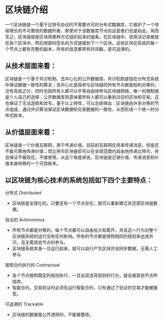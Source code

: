 # 区块链介绍

一个区块链是一个基于比特币协议的不需要许可的分布式数据库，它维护了一个持续增长的不可篡改的数据列表，即使对于该数据库节点的运营者们也是如此。简而言之，区块链就是区块用某种方式组织起来的链条。在区块链中，信用活记录被放在各个区块中，然后用密码签名的方式链接到下一个区块。这些区块在系统的每一个节点上都有完整的副本，所有的信息都带有时间戳，是可追溯的。

## 从技术层面来看：

区块链是一个基于共识机制、去中心化的公开数据库。共识机制是指在分布式系统中保证数据一致性的算法；去中心化是指参与区块链的所有节点都是权利对等的，没有高低之分，同时也指所有人都可以平等自由地参与区块链网络，唯一的限制就是个人自己的选择；公开数据库则意味着所有人都可以看到过往的区块和交易，这也保证了无法造假和改写。基于以上特性，可以总结得出：区块链由许多对等的节点组成，通过共识算法保证区块数据和交易数据的一致性，从而形成一个统一的分布式账本。

## 从价值层面来看：

区块链是一个价值互联网，用于传递价值。目前的互联网仅用来传递消息，但是还不能可靠地传递价值；而比特币区块链却可以在全球范围内自由地传递比特币，并且保证不被双花，不被冒用。从这个角度来说，区块链是记录价值、传递消息和价值本身转移的一个可信账本。

## 以区块链为核心技术的系统包括如下四个主要特点：

分布式 Distributed

* 区块链是全球化的。只要还有一个节点存在，就可以重新建立并还原区块链数据。

自治的 Autonomous

* 所有节点都是对等的，每个节点都可以自由加入和离开，并且这一行为对整个区块链系统的运行没有任何影响。所有的节点都是按照相同的规则来达成共识，且无需其他节点的参与。
* 区块链系统本身一旦运行起来，就可以自行产生区块并且同步数据，无需人工参与

按照合约执行的 Contractual

* 各个节点按照既定的规则执行，一旦出现违背规则的行为，就会被其他节点所抛弃。
* 智能合约，交易验证时必须先运行智能合约，只有通过了验证的交易才能被接受。

可追溯的 Trackable

* 区块链的数据是公开透明的，不能被篡改。

